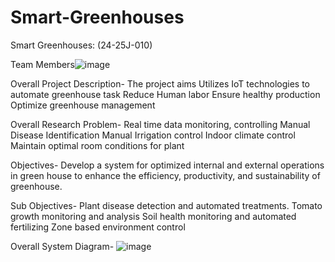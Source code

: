# Smart-Greenhouses
Smart Greenhouses: (24-25J-010)

Team Members![image](https://github.com/user-attachments/assets/0af9b46d-3bd6-4294-9604-0e43b6e31e3d)

Overall Project Description-
The project aims Utilizes IoT technologies to automate greenhouse task
Reduce Human labor
Ensure healthy production
Optimize greenhouse management

Overall  Research Problem-
Real time data monitoring, controlling
Manual Disease Identification
Manual Irrigation control
Indoor climate control
Maintain optimal room conditions for plant

Objectives-
Develop a system for optimized internal and external operations in green house to enhance the efficiency, productivity, and sustainability of greenhouse.

Sub Objectives-
Plant disease detection and automated treatments.
Tomato growth monitoring and analysis
Soil health monitoring and automated fertilizing
Zone based environment control

Overall System Diagram-
![image](https://github.com/user-attachments/assets/ac208df2-6f15-4dec-945e-c6bbd9c443e3)






